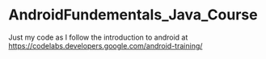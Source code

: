 # AndroidFundementals_Java_Course

Just my code as I follow the introduction to android at https://codelabs.developers.google.com/android-training/

